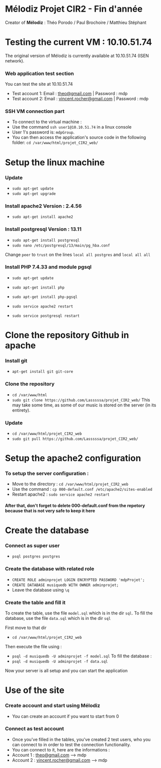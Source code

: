# Mélodiz Projet CIR2 - Fin d'année

Creator of **Mélodiz** : Théo Porodo / Paul Brochoire / Matthieu Stéphant

# Testing the current VM : 10.10.51.74
The original version of Mélodiz is currently available at 10.10.51.74 (ISEN network). 
### Web application test section 
You can test the site at 10.10.51.74
- Test account 1: Email : theo@gmail.com | Password :  mdp
- Test account 2: Email : vincent.rocher@gmail.com | Password : mdp

### SSH VM connection part
- To connect to the virtual machine : 
- Use the command `ssh user1@10.10.51.74` in a linux console
- User 1's password is: `mdpGroup`.
- You can then access the application's source code in the following folder: `cd /var/www/html/projet_CIR2_web/`

# Setup the linux machine

### Update
- `sudo apt-get update`
- `sudo apt-get upgrade`

### Install apache2 Version : 2.4.56
- `sudo apt-get install apache2`

### Install postgresql Version : 13.11
- `sudo apt-get install postgresql`
- `sudo nano /etc/postgresql/13/main/pg_hba.conf`

Change `peer` to `trust` on the lines `local all postgres` and `local all all`

### Install PHP 7.4.33 and module pgsql
- `sudo apt-get update`
- `sudo apt-get install php`
- `sudo apt-get install php-pgsql`

- `sudo service apache2 restart`
- `sudo service postgresql restart`

# Clone the repository Github in apache
### Install git
- `apt-get install git git-core`
### Clone the repository
- `cd /var/www/html`
- `sudo git clone https://github.com/Lasssssa/projet_CIR2_web/` 
This may take some time, as some of our music is stored on the server (in its entirety).
### Update
- `cd /var/www/html/projet_CIR2_web`
- `sudo git pull https://github.com/Lasssssa/projet_CIR2_web/`

# Setup the apache2 configuration

### To setup the server configuration :
- Move to the directory : `cd /var/www/html/projet_CIR2_web`
- Use the command : `cp 000-default.conf /etc/apache2/sites-enabled`
- Restart apache2 : `sudo service apache2 restart`
#### After that, don't forget to delete 000-default.conf from the repetory because that is not very safe to keep it here

# Create the database

### Connect as super user
- `psql postgres postgres`

### Create the database with related role
- `CREATE ROLE adminprojet LOGIN ENCRYPTED PASSWORD 'mdpProjet';`
- `CREATE DATABASE musiquedb WITH OWNER adminprojet;`
- Leave the database using `\q`

### Create the table and fill it
To create the table, use the file `model.sql` which is in the dir `sql`.
To fill the database, use the file `data.sql` which is in the dir `sql` 

First move to that dir
- `cd /var/www/html/projet_CIR2_web`

Then execute the file using : 
- `psql -d musiquedb -U adminprojet -f model.sql`
To fill the database : 
- `psql -d musiquedb -U adminprojet -f data.sql`

Now your server is all setup and you can start the application

# Use of the site

### Create account and start using Mélodiz

- You can create an account if you want to start from 0

### Connect as test account

- Once you've filled in the tables, you've created 2 test users, who you can connect to in order to test the connection functionality.
- You can connect to it, here are the informations : 
- Account 1 : theo@gmail.com --> mdp
- Account 2 : vincent.rocher@gmail.com --> mdp
